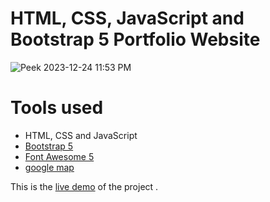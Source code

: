 HTML, CSS, JavaScript and Bootstrap 5 Portfolio Website
=======
![Peek 2023-12-24 11:53 PM](https://user-images.githubusercontent.com/11813341/150726892-d47d1860-b157-4453-aab0-860b1328b25c.gif)

# Tools used #
* HTML, CSS and JavaScript
* [Bootstrap 5](https://getbootstrap.com/docs/5.0/getting-started/introduction/)
* [Font Awesome 5](https://fontawesome.com/)
* [google map](https://www.embed-map.com/)

This is the [live demo](https://mejbahulkabir.github.io/my-portfolio-web-app/) of the project . 

